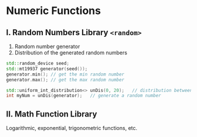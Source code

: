 # Numeric Functions

## I. Random Numbers Library `<random>`

1. Random number generator
2. Distribution of the generated random numbers

```c++
std::random_device seed;
std::mt19937 generator(seed());
generator.min(); // get the min random number
generator.max(); // get the max random number

std::uniform_int_distribution<> unDis(0, 20);   // distribution between 0 to 20
int myNum = unDis(generator);   // generate a random number
```

## II. Math Function Library

Logarithmic, exponential, trigonometric functions, etc.
